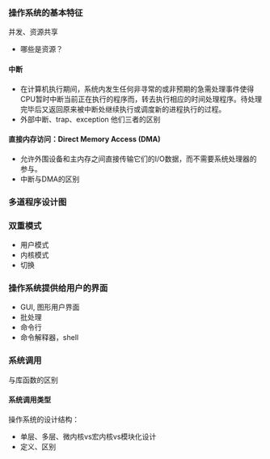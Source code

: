### 操作系统的基本特征
并发、资源共享
- 哪些是资源？
#### 中断
- 在计算机执行期间，系统内发生任何非寻常的或非预期的急需处理事件使得CPU暂时中断当前正在执行的程序而，转去执行相应的时间处理程序。待处理完毕后又返回原来被中断处继续执行或调度新的进程执行的过程。
- 外部中断、trap、exception 他们三者的区别
#### 直接内存访问：Direct Memory Access (DMA)
- 允许外围设备和主内存之间直接传输它们的I/O数据，而不需要系统处理器的参与。
- 中断与DMA的区别

### 多道程序设计图
### 双重模式
- 用户模式
- 内核模式
- 切换

### 操作系统提供给用户的界面
- GUI, 图形用户界面
- 批处理
- 命令行
- 命令解释器，shell
### 系统调用
与库函数的区别
#### 系统调用类型
操作系统的设计结构：
- 单层、多层、微内核vs宏内核vs模块化设计
- 定义、区别
